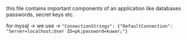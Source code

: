 this file contains important components of an application like databases passwords, secret keys etc.

for mysql -> we use -> `"ConnectionStrings": {"DefaultConnection": "Server=localhost;User ID=pk;password=kuwar;"}`